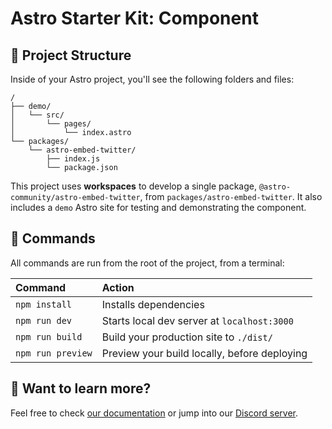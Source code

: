 # Astro Starter Kit: Component

## 🚀 Project Structure

Inside of your Astro project, you'll see the following folders and files:

```
/
├── demo/
│   └── src/
│       └── pages/
│           └── index.astro
└── packages/
    └── astro-embed-twitter/
        ├── index.js
        └── package.json
```

This project uses **workspaces** to develop a single package, `@astro-community/astro-embed-twitter`, from `packages/astro-embed-twitter`. It also includes a `demo` Astro site for testing and demonstrating the component.

## 🧞 Commands

All commands are run from the root of the project, from a terminal:

| Command           | Action                                       |
| :---------------- | :------------------------------------------- |
| `npm install`     | Installs dependencies                        |
| `npm run dev`     | Starts local dev server at `localhost:3000`  |
| `npm run build`   | Build your production site to `./dist/`      |
| `npm run preview` | Preview your build locally, before deploying |

## 👀 Want to learn more?

Feel free to check [our documentation](https://github.com/withastro/astro) or jump into our [Discord server](https://astro.build/chat).
